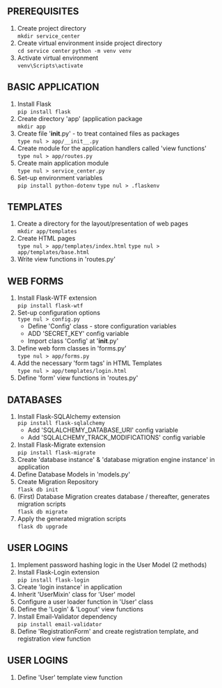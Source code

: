 ## PREREQUISITES
1. Create project directory</br>
    ```mkdir service_center```
2. Create virtual environment inside project directory</br>
    ```cd service center```
    ```python -m venv venv```
3. Activate virtual environment</br>
    ```venv\Scripts\activate```

## BASIC APPLICATION
1. Install Flask</br>
    ```pip install flask```
2. Create directory 'app' (application package</br>
    ```mkdir app```
3. Create file '__init__.py' - to treat contained files as packages</br>
    ```type nul > app/__init__.py```
4. Create module for the application handlers called 'view functions'</br>
    ```type nul > app/routes.py```
5. Create main application module</br>
    ```type nul > service_center.py```
6. Set-up environment variables</br>
    ```pip install python-dotenv```
    ```type nul > .flaskenv```

## TEMPLATES
1. Create a directory for the layout/presentation of web pages</br>
    ```mkdir app/templates```
2. Create HTML pages</br>
    ```type nul > app/templates/index.html```
    ```type nul > app/templates/base.html```
3. Write view functions in 'routes.py'</br>

## WEB FORMS
1. Install Flask-WTF extension</br>
    ```pip install flask-wtf```
2. Set-up configuration options</br>
    ```type nul > config.py```
    - Define 'Config' class - store configuration variables
    - ADD 'SECRET_KEY' config variable
    - Import class 'Config' at '__init__.py'
3. Define web form classes in 'forms.py'</br>
    ```type nul > app/forms.py```
4. Add the necessary 'form tags' in HTML Templates</br>
    ```type nul > app/templates/login.html```
5. Define 'form' view functions in 'routes.py'</br>

## DATABASES
1. Install Flask-SQLAlchemy extension</br>
    ```pip install flask-sqlalchemy```
    - Add 'SQLALCHEMY_DATABASE_URI' config variable
    - Add 'SQLALCHEMY_TRACK_MODIFICATIONS' config variable
2. Install Flask-Migrate extension</br>
    ```pip install flask-migrate```
3. Create 'database instance' & 'database migration engine instance' in application</br>
4. Define Database Models in 'models.py'</br>
5. Create Migration Repository</br>
    ```flask db init```
6. (First) Database Migration creates database / thereafter, generates migration scripts</br>
    ```flask db migrate```
7. Apply the generated migration scripts</br>
    ```flask db upgrade```

## USER LOGINS
1. Implement password hashing logic in the User Model (2 methods)</br>
2. Install Flask-Login extension</br>
    ```pip install flask-login```
3. Create 'login instance' in application</br>
4. Inherit 'UserMixin' class for 'User' model </br>
5. Configure a user loader function in 'User' class</br>
6. Define the 'Login' & 'Logout' view functions</br>
7. Install Email-Validator dependency</br>
    ```pip install email-validator```
8. Define 'RegistrationForm' and create registration template, and registration view function

## USER LOGINS
1. Define 'User' template view function







